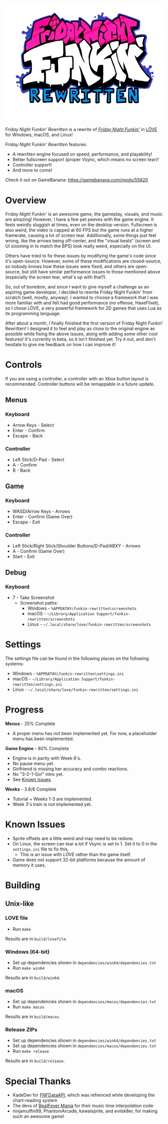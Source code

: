 # ![Logo](images/logo.png)
*Friday Night Funkin' Rewritten* is a rewrite of [*Friday Night Funkin'*](https://ninja-muffin24.itch.io/funkin) in [LÖVE](https://love2d.org/) for Windows, macOS, and Linux!

*Friday Night Funkin' Rewritten* features:
* A rewritten engine focused on speed, performance, and playability!
* Better fullscreen support (proper Vsync, which means no screen tear)!
* Controller support!
* And more to come!

Check it out on GameBanana: https://gamebanana.com/mods/55620

# Overview
*Friday Night Funkin'* is an awesome game, the gameplay, visuals, and music are amazing! However, I have a few pet peeves with the game engine. It feels weirdly sluggish at times, even on the desktop version. Fullscreen is also weird, the video is capped at 60 FPS but the game runs at a higher framerate, causing a lot of screen tear. Additionally, some things just feel wrong, like the arrows being off-center, and the "visual beats" (screen and UI zooming in to match the BPS) look really weird, especially on the UI.

Others have tried to fix these issues by modifying the game's code since it's open-source. However, some of these modifications are closed-source, so nobody knows how these issues were fixed, and others are open-source, but still have similar performance issues to those mentioned above (especially the screen tear, what's up with that?).

So, out of boredom, and since I want to give myself a challenge as an aspiring game developer, I decided to rewrite Friday Night Funkin' from scratch (well, mostly, anyway). I wanted to choose a framework that I was more familiar with and felt had good performance (no offense, HaxeFlixel), so I chose LÖVE, a very powerful framework for 2D games that uses Lua as its programming language.

After about a month, I finally finished the first version of Friday Night Funkin' Rewritten! I designed it to feel and play as close to the original engine as possible while fixing the above issues, along with adding some other cool features! It's currently in beta, so it isn't finished yet. Try it out, and don't hesitate to give me feedback on how I can improve it!

# Controls
If you are using a controller, a controller with an Xbox button layout is recommended. Controller buttons will be remappable in a future update.

## Menus
### Keyboard
* Arrow Keys - Select
* Enter - Confirm
* Escape - Back

### Controller
* Left Stick/D-Pad - Select
* A - Confirm
* B - Back

## Game
### Keyboard
* WASD/Arrow Keys - Arrows
* Enter - Confirm (Game Over)
* Escape - Exit

### Controller
* Left Stick/Right Stick/Shoulder Buttons/D-Pad/ABXY - Arrows
* A - Confirm (Game Over)
* Start - Exit

## Debug
### Keyboard
* 7 - Take Screenshot
  * Screenshot paths:
    * Windows - `%APPDATA%\funkin-rewritten\screenshots`
    * macOS - `~/Library/Application Support/funkin-rewritten/screenshots`
	* Linux - `~/.local/share/love/funkin-rewritten/screenshots`

# Settings
The settings file can be found in the following places on the following systems:
* Windows - `%APPDATA%\funkin-rewritten\settings.ini`
* macOS - `~/Library/Application Support/funkin-rewritten/settings.ini`
* Linux - `~/.local/share/love/funkin-rewritten/settings.ini`

# Progress
**Menus** - 25% Complete
* A proper menu has not been implemented yet. For now, a placeholder menu has been implemented.

**Game Engine** - 80% Complete
* Engine is in parity with Week 6's.
* No pause menu yet.
* Girlfriend is missing her accuracy and combo reactions.
* No "3-2-1-Go!" intro yet.
* See [Known Issues](#known-issues).

**Weeks** - 3.8/8 Complete
* Tutorial + Weeks 1-3 are implemented.
* Week 3's train is not implemented yet.

# Known Issues
* Sprite offsets are a little weird and may need to be redone.
* On Linux, the screen can tear a lot if Vsync is set to 1. Set it to 0 in the `settings.ini` file to fix this.
  * This is an issue with *LÖVE* rather than the game itself.
* Game does not support 32-bit platforms because the amount of memory it uses.

# Building
## Unix-like
### LOVE file
* Run `make`

Results are in `build/lovefile`.

### Windows (64-bit)
* Set up dependencies shown in `dependencies/win64/dependencies.txt`
* Run `make win64`

Results are in `build/win64`.

### macOS
* Set up dependencies shown in `dependencies/macos/dependencies.txt`
* Run `make macos`

Results are in `build/macos`.

### Release ZIPs
* Set up dependencies shown in `dependencies/win64/dependencies.txt`
* Set up dependencies shown in `dependencies/macos/dependencies.txt`
* Run `make release`

Results are in `build/release`.

# Special Thanks
* KadeDev for [FNFDataAPI](https://github.com/KadeDev/FNFDataAPI/tree/main/FNFDataAPI), which was refrenced while developing the chart-reading system
* The devs of [BeatFever Mania](https://github.com/Sulunia/beatfever) for their music time interpolation code
* ninjamuffin99, PhantomArcade, kawaisprite, and evilsk8er, for making such an awesome game!
